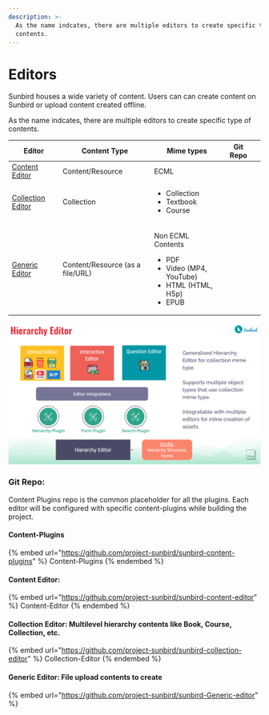 ```yaml
---
description: >-
  As the name indcates, there are multiple editors to create specific type of
  contents.
---
```


# Editors

Sunbird houses a wide variety of content. Users can can create content on Sunbird or upload content created offline.&#x20;

As the name indcates, there are multiple editors to create specific type of contents.

| Editor                                                                            | Content Type                     | Mime types                                                                                                       | Git Repo |   |
| --------------------------------------------------------------------------------- | -------------------------------- | ---------------------------------------------------------------------------------------------------------------- | -------- | - |
| [Content Editor](https://github.com/project-sunbird/sunbird-content-editor)       | Content/Resource                 | ECML                                                                                                             |          |   |
| [Collection Editor](https://github.com/project-sunbird/sunbird-collection-editor) | Collection                       | <ul><li>Collection</li><li>Textbook</li><li>Course</li></ul>                                                     |          |   |
| [Generic Editor](https://github.com/project-sunbird/sunbird-generic-editor)       | Content/Resource (as a file/URL) | <p>Non ECML Contents</p><ul><li>PDF</li><li>Video (MP4, YouTube)</li><li>HTML (HTML, H5p)</li><li>EPUB</li></ul> |          |   |

![](<../../../../.gitbook/assets/Screenshot from 2021-11-24 14-52-26.png>)

### Git Repo:

Content Plugins repo is the common placeholder for all the plugins. Each editor will be configured with specific content-plugins while building the project.

#### Content-Plugins

{% embed url="https://github.com/project-sunbird/sunbird-content-plugins" %}
Content-Plugins
{% endembed %}

#### Content Editor:

{% embed url="https://github.com/project-sunbird/sunbird-content-editor" %}
Content-Editor
{% endembed %}

#### Collection Editor: Multilevel hierarchy contents like Book, Course, Collection, etc.

{% embed url="https://github.com/project-sunbird/sunbird-collection-editor" %}
Collection-Editor
{% endembed %}

#### Generic Editor: File upload contents to create

{% embed url="https://github.com/project-sunbird/sunbird-Generic-editor" %}
